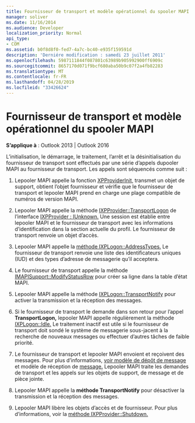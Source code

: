 ```yaml
---
title: Fournisseur de transport et modèle opérationnel du spooler MAPI
manager: soliver
ms.date: 11/16/2014
ms.audience: Developer
localization_priority: Normal
api_type:
- COM
ms.assetid: b0f8d8f0-fed7-4a7c-bc40-e935f159591d
description: 'Derniére modification : samedi 23 juillet 2011'
ms.openlocfilehash: 5987111844f087801c63989b905992900ff6909c
ms.sourcegitcommit: 8657170d071f9bcf680aba50b9c07f2a4fb82283
ms.translationtype: MT
ms.contentlocale: fr-FR
ms.lasthandoff: 04/28/2019
ms.locfileid: "33426624"
---
```

# <a name="transport-provider-and-mapi-spooler-operational-model"></a>Fournisseur de transport et modèle opérationnel du spooler MAPI

  
  
**S’applique à** : Outlook 2013 | Outlook 2016 
  
L’initialisation, le démarrage, le traitement, l’arrêt et la désinitialisation du fournisseur de transport sont effectués par une série d’appels dupooler MAPI au fournisseur de transport. Les appels sont séquencés comme suit :
  
1. Lepooler MAPI appelle la fonction [XPProviderInit,](xpproviderinit.md) transmet un objet de support, obtient l’objet fournisseur et vérifie que le fournisseur de transport et lepooler MAPI prend en charge une plage compatible de numéros de version MAPI. 
    
2. Lepooler MAPI appelle la méthode [IXPProvider::TransportLogon](ixpprovider-transportlogon.md) de l’interface [IXPProvider : IUnknown.](ixpprovideriunknown.md) Une session est établie entre lepooler MAPI et le fournisseur de transport avec les informations d’identification dans la section actuelle du profil. Le fournisseur de transport renvoie un objet d’accès. 
    
3. Lepooler MAPI appelle la [méthode IXPLogon::AddressTypes.](ixplogon-addresstypes.md) Le fournisseur de transport renvoie une liste des identificateurs uniques (IUD) et des types d’adresse de messagerie qu’il acceptera. 
    
4. Le fournisseur de transport appelle la méthode [IMAPISupport::ModifyStatusRow](imapisupport-modifystatusrow.md) pour créer sa ligne dans la table d’état MAPI. 
    
5. Lepooler MAPI appelle la méthode [IXPLogon::TransportNotify](ixplogon-transportnotify.md) pour activer la transmission et la réception des messages. 
    
6. Si le fournisseur de transport le demande dans son retour pour l’appel **TransportLogon,** lepooler MAPI appelle régulièrement la méthode [IXPLogon::Idle.](ixplogon-idle.md) Le traitement inactif est utile si le fournisseur de transport doit sondé le système de messagerie sous-jacent à la recherche de nouveaux messages ou effectuer d’autres tâches de faible priorité. 
    
7. Le fournisseur de transport et lepooler MAPI envoient et reçoivent des messages. Pour plus d’informations, [voir modèle de dépôt de message](message-submission-model.md) et modèle de réception de [message.](message-reception-model.md) Lepooler MAPI traite les demandes de transport et les appels sur les objets de support, de message et de pièce jointe.
    
8. Lepooler MAPI appelle la **méthode TransportNotify** pour désactiver la transmission et la réception des messages. 
    
9. Lepooler MAPI libère les objets d’accès et de fournisseur. Pour plus d’informations, voir la [méthode IXPProvider::Shutdown.](ixpprovider-shutdown.md) 
    

